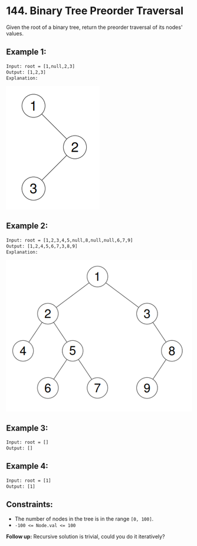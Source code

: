 # 144. Binary Tree Preorder Traversal

Given the root of a binary tree, return the preorder traversal of its nodes' values.

## Example 1:

```
Input: root = [1,null,2,3]
Output: [1,2,3]
Explanation:
```

![Explanation 1](explanation1.png)

## Example 2:

```
Input: root = [1,2,3,4,5,null,8,null,null,6,7,9]
Output: [1,2,4,5,6,7,3,8,9]
Explanation:
```

![Explanation 2](explanation2.png)

## Example 3:

```
Input: root = []
Output: []
```

## Example 4:

```
Input: root = [1]
Output: [1]
```

## Constraints:

- The number of nodes in the tree is in the range `[0, 100]`.
- `-100 <= Node.val <= 100`

**Follow up:** Recursive solution is trivial, could you do it iteratively?
